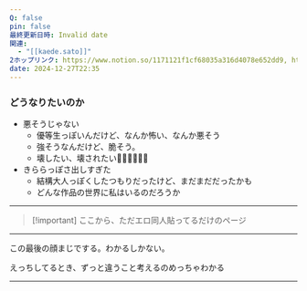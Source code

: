 ```yaml
---
Q: false
pin: false
最終更新日時: Invalid date
関連:
  - "[[kaede.sato]]"
2ホップリンク: https://www.notion.so/1171121f1cf68035a316d4078e652dd9, https://www.notion.so/12d1121f1cf680ba812be2dceea3d71f, https://www.notion.so/1371121f1cf6801fa701ccdb8d3e88a4, https://www.notion.so/1521121f1cf680599b60d7229b48b5ad, https://www.notion.so/1531121f1cf6801aab6bf6d15afbb16a, https://www.notion.so/1b852f0d9a674feea6621cc6d3bc100d, https://www.notion.so/2c848310d3134726b8f6b5ecefd972dc, https://www.notion.so/c90ae538b11f497cb2be155abc6f6447, https://www.notion.so/d12208cdc5c34e599f720a53ce566daa
date: 2024-12-27T22:35
---
```

  

### どうなりたいのか

- 悪そうじゃない
    - 優等生っぽいんだけど、なんか怖い、なんか悪そう
    - 強そうなんだけど、脆そう。
    - 壊したい、壊されたい🧡🧡🧡🧡🧡🧡
- きららっぽさ出しすぎた
    - 結構大人っぽくしたつもりだったけど、まだまだだったかも
    - どんな作品の世界に私はいるのだろうか

  

  

  

  

---

  

> [!important] ここから、ただエロ同人貼ってるだけのページ

  

  

  

  

---

  

  

  

  

  

  

  

この最後の顔まじでする。わかるしかない。

えっちしてるとき、ずっと違うこと考えるのめっちゃわかる

  

  

  

  

  

  

---